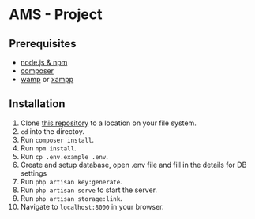 # AMS - Project

## Prerequisites

- [node.js & npm](https://nodejs.org/)
- [composer](https://getcomposer.org/)
- [wamp](http://www.wampserver.com/en/) or [xampp](https://www.apachefriends.org/index.html)

## Installation

1. Clone [this repository](git@github.com:mashemaru/ams.git) to a location on your file system.
2. `cd` into the directoy.
3. Run `composer install`.
4. Run `npm install`.
5. Run `cp .env.example .env`.
6. Create and setup database, open .env file and fill in the details for DB settings
7. Run `php artisan key:generate`.
8. Run `php artisan serve` to start the server.
9. Run `php artisan storage:link`.
10. Navigate to `localhost:8000` in your browser.
